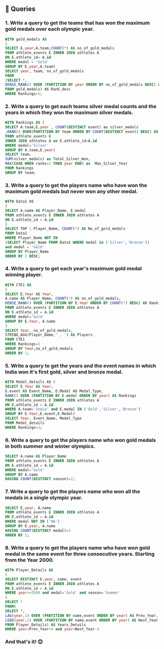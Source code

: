 ## 🤩 Queries

### 1. Write a query to get the teams that has won the maximum gold medals over each olympic year.

````sql
WITH gold_medals AS 
(
SELECT E.year,A.team,COUNT(*) AS no_of_gold_medals
FROM athlete_events E INNER JOIN athletes A
ON E.athlete_id= A.id
WHERE medal = 'Gold'
GROUP BY E.year,A.team)
SELECT year, team, no_of_gold_medals
FROM 
(SELECT *,
DENSE_RANK() OVER (PARTITION BY year ORDER BY no_of_gold_medals DESC) AS Rankings
FROM gold_medals) AS Rank_desc
WHERE Rankings=1; 
````

### 2. Write a query to get each teams silver medal counts and the years in which they won the maximum silver medals.


````sql
WITH Rankings AS (
SELECT A.team,E.year , COUNT(DISTINCT event) as silver_medals
,RANK() OVER(PARTITION BY team ORDER BY COUNT(DISTINCT event) DESC) AS ranks
FROM athlete_events E
INNER JOIN athletes A on E.athlete_id=A.id
WHERE medal='Silver'
GROUP BY A.team,E.year)
SELECT team,
SUM(silver_medals) as Total_Silver_Won, 
MAX(CASE WHEN ranks=1 THEN year END) as  Max_Silver_Year
FROM Rankings
GROUP BY team;
````

### 3. Write a query to get the players name who have won the maximum gold medals but never won any other medal.

````sql
WITH Data1 AS
(
SELECT A.name AS Player_Name, E.medal
FROM athlete_events E INNER JOIN athletes A
ON E.athlete_id = A.id
)
SELECT TOP 1 Player_Name, COUNT(*) AS No_of_gold_medals
FROM Data1
WHERE Player_Name NOT IN 
(SELECT Player_Name FROM Data1 WHERE medal in ('Silver','Bronze'))
and medal = 'Gold'
GROUP BY Player_Name
ORDER BY 2 DESC;
````

### 4. Write a query to get each year's maximum gold medal winning player.

````sql
WITH CTE1 AS
(
SELECT E.Year AS Year, 
A.name AS Player_Name, COUNT(*) AS no_of_gold_medals,
DENSE_RANK() OVER (PARTITION BY E.Year ORDER BY COUNT(*) DESC) AS Rankings
FROM athlete_events E INNER JOIN athletes A
ON E.athlete_id = A.id
WHERE medal='Gold'
GROUP BY E.Year, A.name
)
SELECT Year, no_of_gold_medals, 
STRING_AGG(Player_Name,' , ') AS Players
FROM CTE1
WHERE Rankings=1
GROUP BY Year,no_of_gold_medals
ORDER BY 1;
````

### 5. Write a query to get the years and the event names in which India won it's first gold, silver and bronze medal.

````sql
WITH Medal_details AS (
SELECT E.Year AS Year, 
E.event AS Event_Name, E.Medal AS Medal_Type, 
RANK() OVER (PARTITION BY E.medal ORDER BY year) AS Rankings
FROM athlete_events E INNER JOIN athletes A
ON E.athlete_id = A.id
WHERE A.team='India' and E.medal IN ('Gold','Silver','Bronze')
GROUP BY E.Year,E.event,E.Medal)
SELECT Year, Event_Name, Medal_Type
FROM Medal_details
WHERE Rankings=1;
````

### 6. Write a query to get the players name who won gold medals in both summer and winter olympics.

````sql
SELECT A.name AS Player_Name
FROM athlete_events E INNER JOIN athletes A
ON E.athlete_id = A.id
WHERE medal='Gold'
GROUP BY A.name
HAVING COUNT(DISTINCT season)=2;
````

### 7. Write a query to get the players name who won all the medals in a single olympic year.

````sql
SELECT E.year, A.name
FROM athlete_events E INNER JOIN athletes A
ON E.athlete_id = A.id
WHERE medal NOT IN ('NA')
GROUP BY E.year, A.name
HAVING COUNT(DISTINCT medal)=3
ORDER BY 1;
````

### 8. Write a query to get the players name who have won gold medal in the same event for three consecutive years. Starting from the Year 2000.

````sql
WITH Player_Details AS
(
SELECT DISTINCT E.year, name, event
FROM athlete_events E INNER JOIN athletes A
ON E.athlete_id = A.id
WHERE year>=2000 and medal='Gold' and season='Summer'
)
SELECT * 
FROM(
SELECT *, 
LAG(year,1) OVER (PARTITION BY name,event ORDER BY year) AS Prev_Year,
LEAD(year,1) OVER (PARTITION BY name,event ORDER BY year) AS Next_Year
FROM Player_Details) AS Years_Details
WHERE year=Prev_Year+4 and year=Next_Year-4
````

### And that's it! 😊
